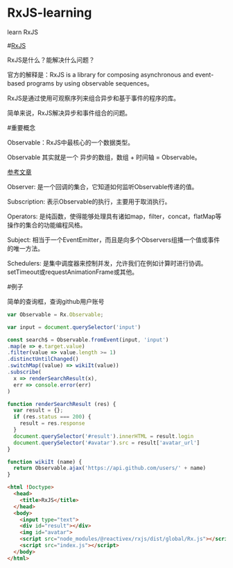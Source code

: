 # RxJS-learning
learn RxJS

#[RxJS](http://reactivex.io/rxjs/)

RxJS是什么？能解决什么问题？

官方的解释是：RxJS is a library for composing asynchronous and event-based programs by using observable sequences。

RxJS是通过使用可观察序列来组合异步和基于事件的程序的库。

简单来说，RxJS解决异步和事件组合的问题。

#重要概念

Observable：RxJS中最核心的一个数据类型。

Observable 其实就是一个 异步的数组，数组 + 时间轴 = Observable。

[参考文章](http://www.open-open.com/lib/view/open1474960866599.html)

Observer: 是一个回调的集合，它知道如何监听Observable传递的值。

Subscription: 表示Observable的执行，主要用于取消执行。

Operators: 是纯函数，使得能够处理具有诸如map，filter，concat，flatMap等操作的集合的功能编程风格。

Subject: 相当于一个EventEmitter，而且是向多个Observers组播一个值或事件的唯一方法。

Schedulers: 是集中调度器来控制并发，允许我们在例如计算时进行协调。 setTimeout或requestAnimationFrame或其他。

#例子

简单的查询框，查询github用户账号

```javascript
var Observable = Rx.Observable;

var input = document.querySelector('input')

const search$ = Observable.fromEvent(input, 'input')
.map(e => e.target.value)
.filter(value => value.length >= 1)
.distinctUntilChanged()
.switchMap((value) => wikiIt(value))
.subscribe(
  x => renderSearchResult(x),
  err => console.error(err)
)

function renderSearchResult (res) {
  var result = {};
  if (res.status === 200) {
    result = res.response
  }
  document.querySelector('#result').innerHTML = result.login
  document.querySelector('#avatar').src = result['avatar_url']
}

function wikiIt (name) {
  return Observable.ajax('https://api.github.com/users/' + name)
}
```

```html
<html !Doctype>
  <head>
    <title>RxJS</title>
  </head>
  <body>
    <input type="text">
    <div id="result"></div>
    <img id="avatar">
    <script src="node_modules/@reactivex/rxjs/dist/global/Rx.js"></script>
    <script src="index.js"></script>
  </body>
</html>
```

